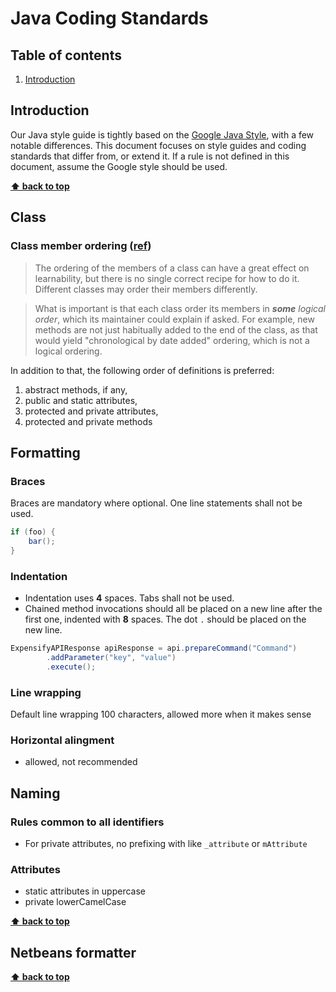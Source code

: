 # Java Coding Standards

## Table of contents

1. [Introduction](#introduction)
 
## Introduction

Our Java style guide is tightly based on the [Google Java Style](https://google-styleguide.googlecode.com/svn/trunk/javaguide.html), with a few notable differences. This document focuses on style guides and coding standards that differ from, or extend it. If a rule is not defined in this document, assume the Google style should be used.

**[⬆ back to top](#table-of-contents)**

## Class

### Class member ordering ([ref](https://google-styleguide.googlecode.com/svn/trunk/javaguide.html#s3.4.2-class-member-ordering))

> The ordering of the members of a class can have a great effect on learnability, but there is no single correct recipe for how to do it. Different classes may order their members differently.

> What is important is that each class order its members in ___some___ _logical order_, which its maintainer could explain if asked. For example, new methods are not just habitually added to the end of the class, as that would yield "chronological by date added" ordering, which is not a logical ordering.

In addition to that, the following order of definitions is preferred:

1. abstract methods, if any,
2. public and static attributes,
3. protected and private attributes,
4.  protected and private methods
	

## Formatting


### Braces

Braces are mandatory where optional. One line statements shall not be used.

```java
if (foo) {
    bar();}
```

### Indentation

- Indentation uses __4__ spaces. Tabs shall not be used.
- Chained method invocations should all be placed on a new line after the first one, indented with __8__ spaces. The dot `.` should be placed on the new line.

```java
ExpensifyAPIResponse apiResponse = api.prepareCommand("Command")
        .addParameter("key", "value")
        .execute();
```

### Line wrapping

Default line wrapping  100 characters, allowed more when it makes sense

### Horizontal alingment
- allowed, not recommended


## Naming

### Rules common to all identifiers

- For private attributes, no prefixing with like `_attribute` or `mAttribute`

### Attributes

- static attributes in uppercase
- private lowerCamelCase

**[⬆ back to top](#table-of-contents)**

## Netbeans formatter

**[⬆ back to top](#table-of-contents)**